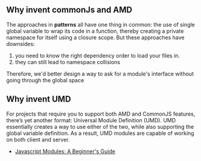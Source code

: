 ## Why invent commonJs and AMD

The approaches in **patterns** all have one thing in common: the use of single global variable to wrap its code in a function, thereby creating a private namespace for itself using a closure scope. But these approaches have downsides:

1. you need to know the right dependency order to load your files in.
2. they can still lead to namespace collisions

Therefore, we'd better design a way to ask for a module's interface without going through the global space

## Why invent UMD

For projects that require you to support both AMD and CommonJS features, there’s yet another format: Universal Module Definition (UMD).
UMD essentially creates a way to use either of the two, while also supporting the global variable definition. As a result, UMD modules are capable of working on both client and server.

* [Javascript Modules: A Beginner's Guide](https://medium.freecodecamp.com/javascript-modules-a-beginner-s-guide-783f7d7a5fcc#.p3cs6bre5)
